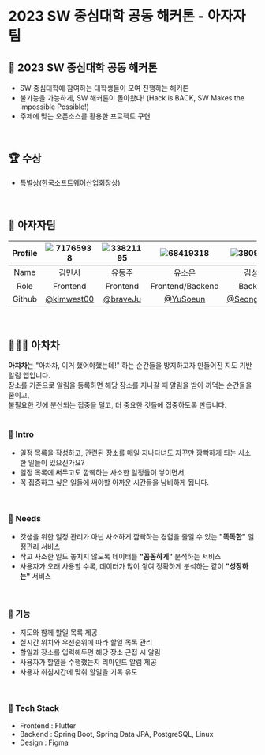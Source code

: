 # 2023 SW 중심대학 공동 해커톤 - 아자자팀

## 🔔 2023 SW 중심대학 공동 해커톤  
- SW 중심대학에 참여하는 대학생들이 모여 진행하는 해커톤  
- 불가능을 가능하게, SW 해커톤이 돌아왔다! (Hack is BACK, SW Makes the Impossible Possible!)  
- 주제에 맞는 오픈소스를 활용한 프로젝트 구현  
</br>

## 🏆 수상
- 특별상(한국소프트웨어산업회장상)
</br>
  
## 💪 아자자팀  
|Profile|![71765938](https://avatars.githubusercontent.com/u/71765938?s=96&v=4)|![33821195](https://avatars.githubusercontent.com/u/33821195?s=96&v=4)|![68419318](https://avatars.githubusercontent.com/u/68419318?s=96&v=4)|![38091808](https://avatars.githubusercontent.com/u/38091808?s=96&v=4)|![62375220](https://avatars.githubusercontent.com/u/62375220?s=96&v=4)|| 
|:------:|:---:|:---:|:---:|:---:|:---:|:---:|  
|Name|김민서|유동주|유소은|김성욱|곽미래|김유민|  
|Role|Frontend|Frontend|Frontend/Backend|Backend|Backend|Design|
|Github|[@kimwest00](https://github.com/kimwest00)|[@braveJu](https://github.com/braveJu)|[@YuSoeun](https://github.com/YuSoeun)|[@SeongUkKim](https://github.com/SeongUkKim)|[@miraekwak](https://github.com/miraekwak)|
</br>
  
## 🤦🏻‍♀️ 아차차
**아차차**는 "아차차, 이거 했어야했는데!" 하는 순간들을 방지하고자 만들어진 지도 기반 알림 앱입니다.  
장소를 기준으로 알림을 등록하면 해당 장소를 지나갈 때 알림을 받아 까먹는 순간들을 줄이고,  
불필요한 것에 분산되는 집중을 덜고, 더 중요한 것들에 집중하도록 만듭니다.  
</br>

### 📌 Intro
- 일정 목록을 작성하고, 관련된 장소를 매일 지나다녀도 자꾸만 깜빡하게 되는 사소한 일들이 있으신가요?
- 일정 목록에 써두고도 깜빡하는 사소한 일정들이 쌓이면서,
- 꼭 집중하고 싶은 일들에 써야할 아까운 시간들을 낭비하게 됩니다.
</br>

### 📌 Needs
- 갓생을 위한 일정 관리가 아닌 사소하게 깜빡하는 경험을 줄일 수 있는 **"똑똑한"** 일정관리 서비스
- 작고 사소한 일도 놓치지 않도록 데이터를 **"꼼꼼하게"** 분석하는 서비스
- 사용자가 오래 사용할 수록, 데이터가 많이 쌓여 정확하게 분석하는 같이 **"성장하는"** 서비스
</br>

### 📌 기능
- 지도와 함께 할일 목록 제공
- 실시간 위치와 우선순위에 따라 할일 목록 관리
- 할일과 장소를 입력해두면 해당 장소 근접 시 알림
- 사용자가 할일을 수행했는지 리마인드 알림 제공
- 사용자 취침시간에 맞춰 할일을 기록 유도
</br>

### 📌 Tech Stack
- Frontend : Flutter
- Backend : Spring Boot, Spring Data JPA, PostgreSQL, Linux
- Design : Figma
</br>
